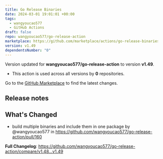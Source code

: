 ```yaml
---
title: Go Release Binaries
date: 2024-03-01 19:01:01 +00:00
tags:
  - wangyoucao577
  - GitHub Actions
draft: false
repo: wangyoucao577/go-release-action
marketplace: https://github.com/marketplace/actions/go-release-binaries
version: v1.49
dependentsNumber: "0"
---
```



Version updated for **wangyoucao577/go-release-action** to version **v1.49**.
- This action is used across all versions by **0** repositories.

Go to the [GitHub Marketplace](https://github.com/marketplace/actions/go-release-binaries) to find the latest changes.

## Release notes

## What's Changed
* build multiple binaries and include them in one package by @wangyoucao577 in https://github.com/wangyoucao577/go-release-action/pull/160


**Full Changelog**: https://github.com/wangyoucao577/go-release-action/compare/v1.48...v1.49
